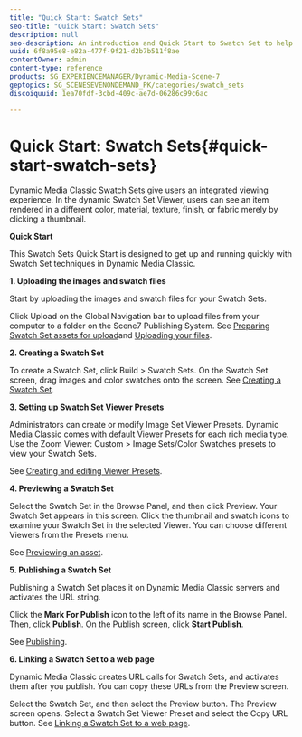 ```yaml
---
title: "Quick Start: Swatch Sets"
seo-title: "Quick Start: Swatch Sets"
description: null
seo-description: An introduction and Quick Start to Swatch Set to help you get up and running quickly.
uuid: 6f8a95e8-e82a-477f-9f21-d2b7b511f8ae
contentOwner: admin
content-type: reference
products: SG_EXPERIENCEMANAGER/Dynamic-Media-Scene-7
geptopics: SG_SCENESEVENONDEMAND_PK/categories/swatch_sets
discoiquuid: 1ea70fdf-3cbd-409c-ae7d-06286c99c6ac

---
```


# Quick Start: Swatch Sets{#quick-start-swatch-sets}

Dynamic Media Classic Swatch Sets give users an integrated viewing experience. In the dynamic Swatch Set Viewer, users can see an item rendered in a different color, material, texture, finish, or fabric merely by clicking a thumbnail.

**Quick Start**

This Swatch Sets Quick Start is designed to get up and running quickly with Swatch Set techniques in Dynamic Media Classic.

**1. Uploading the images and swatch files**

Start by uploading the images and swatch files for your Swatch Sets.

Click Upload on the Global Navigation bar to upload files from your computer to a folder on the Scene7 Publishing System. See [Preparing Swatch Set assets for upload](preparing-swatch-set-assets-upload.md#preparing-swatch-set-assets-for-upload)and [Uploading your files](uploading-files.md#uploading-your-files).

**2. Creating a Swatch Set**

To create a Swatch Set, click Build &gt; Swatch Sets. On the Swatch Set screen, drag images and color swatches onto the screen. See [Creating a Swatch Set](creating-swatch-set.md#creating-a-swatch-set).

**3. Setting up Swatch Set Viewer Presets**

Administrators can create or modify Image Set Viewer Presets. Dynamic Media Classic comes with default Viewer Presets for each rich media type. Use the Zoom Viewer: Custom &gt; Image Sets/Color Swatches presets to view your Swatch Sets.

See [Creating and editing Viewer Presets](application-setup.md#adding-and-editing-viewer-presets).

**4. Previewing a Swatch Set**

Select the Swatch Set in the Browse Panel, and then click Preview. Your Swatch Set appears in this screen. Click the thumbnail and swatch icons to examine your Swatch Set in the selected Viewer. You can choose different Viewers from the Presets menu.

See [Previewing an asset](previewing-asset.md#previewing-an-asset).

**5. Publishing a Swatch Set**

Publishing a Swatch Set places it on Dynamic Media Classic servers and activates the URL string.

Click the **Mark For Publish** icon to the left of its name in the Browse Panel. Then, click **Publish**. On the Publish screen, click **Start Publish**.

See [Publishing](publishing-files.md#publishing-files).

**6. Linking a Swatch Set to a web page**

Dynamic Media Classic creates URL calls for Swatch Sets, and activates them after you publish. You can copy these URLs from the Preview screen.

Select the Swatch Set, and then select the Preview button. The Preview screen opens. Select a Swatch Set Viewer Preset and select the Copy URL button. See [Linking a Swatch Set to a web page](linking-swatch-set-web-page.md#linking-a-swatch-set-to-a-web-page).
